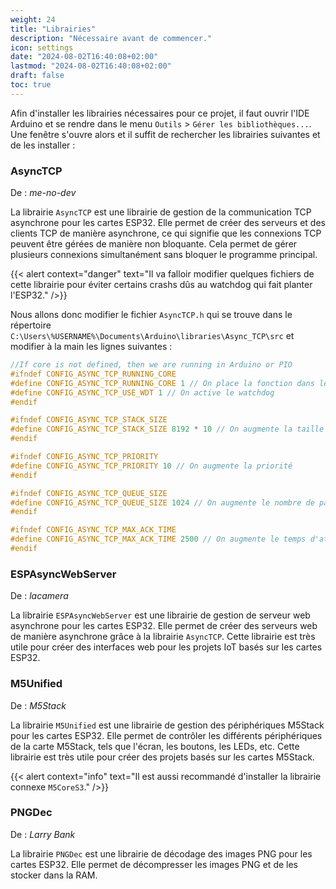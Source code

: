 ```yaml
---
weight: 24
title: "Librairies"
description: "Nécessaire avant de commencer."
icon: settings
date: "2024-08-02T16:40:08+02:00"
lastmod: "2024-08-02T16:40:08+02:00"
draft: false
toc: true
---
```


Afin d'installer les librairies nécessaires pour ce projet, il faut ouvrir l'IDE Arduino et se rendre dans le menu `Outils` > `Gérer les bibliothèques...`. Une fenêtre s'ouvre alors et il suffit de rechercher les librairies suivantes et de les installer :

### AsyncTCP
De : *me-no-dev*

La librairie `AsyncTCP` est une librairie de gestion de la communication TCP asynchrone pour les cartes ESP32. Elle permet de créer des serveurs et des clients TCP de manière asynchrone, ce qui signifie que les connexions TCP peuvent être gérées de manière non bloquante. Cela permet de gérer plusieurs connexions simultanément sans bloquer le programme principal.

{{< alert context="danger" text="Il va falloir modifier quelques fichiers de cette librairie pour éviter certains crashs dûs au watchdog qui fait planter l'ESP32." />}}

Nous allons donc modifier le fichier `AsyncTCP.h` qui se trouve dans le répertoire `C:\Users\%USERNAME%\Documents\Arduino\libraries\Async_TCP\src` et modifier à la main les lignes suivantes :

```cpp
//If core is not defined, then we are running in Arduino or PIO
#ifndef CONFIG_ASYNC_TCP_RUNNING_CORE
#define CONFIG_ASYNC_TCP_RUNNING_CORE 1 // On place la fonction dans le core 1
#define CONFIG_ASYNC_TCP_USE_WDT 1 // On active le watchdog
#endif

#ifndef CONFIG_ASYNC_TCP_STACK_SIZE
#define CONFIG_ASYNC_TCP_STACK_SIZE 8192 * 10 // On augmente la taille de la pile TRÈS IMPORTANT !!!
#endif

#ifndef CONFIG_ASYNC_TCP_PRIORITY
#define CONFIG_ASYNC_TCP_PRIORITY 10 // On augmente la priorité
#endif

#ifndef CONFIG_ASYNC_TCP_QUEUE_SIZE
#define CONFIG_ASYNC_TCP_QUEUE_SIZE 1024 // On augmente le nombre de paquets en attente
#endif

#ifndef CONFIG_ASYNC_TCP_MAX_ACK_TIME
#define CONFIG_ASYNC_TCP_MAX_ACK_TIME 2500 // On augmente le temps d'attente
#endif
```

### ESPAsyncWebServer
De : *lacamera*

La librairie `ESPAsyncWebServer` est une librairie de gestion de serveur web asynchrone pour les cartes ESP32. Elle permet de créer des serveurs web de manière asynchrone grâce à la librairie `AsyncTCP`. Cette librairie est très utile pour créer des interfaces web pour les projets IoT basés sur les cartes ESP32.

### M5Unified
De : *M5Stack*

La librairie `M5Unified` est une librairie de gestion des périphériques M5Stack pour les cartes ESP32. Elle permet de contrôler les différents périphériques de la carte M5Stack, tels que l'écran, les boutons, les LEDs, etc. Cette librairie est très utile pour créer des projets basés sur les cartes M5Stack.

{{< alert context="info" text="Il est aussi recommandé d'installer la librairie connexe `M5CoreS3`." />}}

### PNGDec
De : *Larry Bank*

La librairie `PNGDec` est une librairie de décodage des images PNG pour les cartes ESP32. Elle permet de décompresser les images PNG et de les stocker dans la RAM.